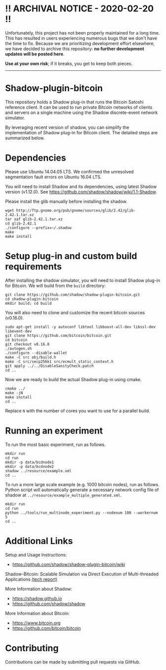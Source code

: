 # :bangbang: ARCHIVAL NOTICE - 2020-02-20 :bangbang:

Unfortunately, this project has not been properly maintained for a long time. This has resulted in users experiencing numerous bugs that we don't have the time to fix. Because we are prioritizing development effort elsewhere, we have decided to archive this repository: **no further development updates will be posted here**.

**Use at your own risk**; if it breaks, you get to keep both pieces.

-----


# Shadow-plugin-bitcoin

This repository holds a Shadow plug-in that runs the Bitcoin Satoshi reference client.
It can be used to run private Bitcoin networks of clients and servers on a single 
machine using the Shadow discrete-event network simulator.


By leveraging recent version of shadow, you can simplify the implementation of
Shadow plug-in for Bitcoin client. The detailed steps are summarized below.


# Dependencies

Please use Ubuntu 14.04.05 LTS. We confirmed the unresolved segmentation fault errors on Ubuntu 16.04 LTS.

You will need to install Shadow and its dependencies, using latest Shadow version (v1.12.0).
See https://github.com/shadow/shadow/wiki/1.1-Shadow.

Please install the glib manually before installing the shadow.
```
wget http://ftp.gnome.org/pub/gnome/sources/glib/2.42/glib-2.42.1.tar.xz
tar xaf glib-2.42.1.tar.xz
cd glib-2.42.1
./configure --prefix=~/.shadow
make
make install
```

# Setup plug-in and custom build requirements

After installing the shadow simulator, you will need to install Shadow plug-in for Bitcoin.
We will build from the `build` directory:

```
git clone https://github.com/shadow/shadow-plugin-bitcoin.git
cd shadow-plugin-bitcoin
mkdir build; cd build
```

You will also need to clone and customize the recent bitcoin sources (v0.16.0).

```
sudo apt-get install -y autoconf libtool libboost-all-dev libssl-dev libevent-dev
git clone https://github.com/bitcoin/bitcoin.git
cd bitcoin
git checkout v0.16.0
./autogen.sh
./configure --disable-wallet
make -C src obj/build.h
make -C src/secp256k1 src/ecmult_static_context.h
git apply ../../DisableSanityCheck.patch
cd ..
```

Now we are ready to build the actual Shadow plug-in using cmake.

```
cmake ../
make -jN
make install
cd ..
```

Replace `N` with the number of cores you want to use for a parallel build.


# Running an experiment

To run the most basic experiment, run as follows.

```
mkdir run
cd run
mkdir -p data/bcdnode1
mkdir -p data/bcdnode2
shadow ../resource/example.xml
cd ..
```

To run a more large scale example (e.g. 1000 bitcoin nodes), run as follows.
Python script will automatically generate a necessary network config file of shadow at `../resource/example_multiple_generated.xml`.

```
mkdir run
cd run
python ../tools/run_multinode_experiment.py --nodenum 100 --workernum 5
cd ..
```


# Additional Links

Setup and Usage Instructions:
  + https://github.com/shadow/shadow-plugin-bitcoin/wiki

Shadow-Bitcoin: Scalable Simulation via Direct Execution of Multi-threaded Applications [(tech report)](https://cs.umd.edu/~amiller/shadow-bitcoin.pdf)

More Information about Shadow:
  + https://shadow.github.io
  + https://github.com/shadow/shadow

More Information about Bitcoin:
  + https://www.bitcoin.org
  + https://github.com/bitcoin/bitcoin

# Contributing

Contributions can be made by submitting pull requests via GitHub.
